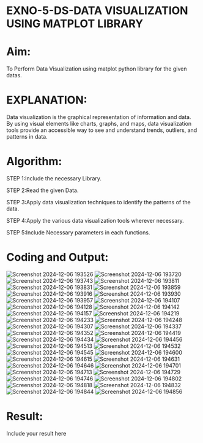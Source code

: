 # EXNO-5-DS-DATA VISUALIZATION USING MATPLOT LIBRARY

# Aim:
  To Perform Data Visualization using matplot python library for the given datas.

# EXPLANATION:
Data visualization is the graphical representation of information and data. By using visual elements like charts, graphs, and maps, data visualization tools provide an accessible way to see and understand trends, outliers, and patterns in data.

# Algorithm:
STEP 1:Include the necessary Library.

STEP 2:Read the given Data.

STEP 3:Apply data visualization techniques to identify the patterns of the data.

STEP 4:Apply the various data visualization tools wherever necessary.

STEP 5:Include Necessary parameters in each functions.

# Coding and Output:
![Screenshot 2024-12-06 193526](https://github.com/user-attachments/assets/c7b57f9c-c34a-4651-8e20-03536ab4c7d1)
![Screenshot 2024-12-06 193720](https://github.com/user-attachments/assets/1c69ad46-37af-4e82-8d30-b7495ad1f7d2)
![Screenshot 2024-12-06 193743](https://github.com/user-attachments/assets/5b1496be-1e09-4108-a3ea-4e1f53b27722)
![Screenshot 2024-12-06 193811](https://github.com/user-attachments/assets/03dac995-bd84-42c2-8478-50a46201b9ff)
![Screenshot 2024-12-06 193831](https://github.com/user-attachments/assets/830ad1ed-15b4-4012-9109-8f052bab3502)
![Screenshot 2024-12-06 193859](https://github.com/user-attachments/assets/e2fae01a-78dc-4fb5-af5f-8df45eff8eab)
![Screenshot 2024-12-06 193916](https://github.com/user-attachments/assets/7342ba2e-aac1-439b-8de9-e24396ac3c5d)
![Screenshot 2024-12-06 193930](https://github.com/user-attachments/assets/1b4a264c-2372-4364-a4d7-8efa4c9a483d)
![Screenshot 2024-12-06 193957](https://github.com/user-attachments/assets/4bff06e9-51e6-4122-9edc-82cd62580c01)
![Screenshot 2024-12-06 194107](https://github.com/user-attachments/assets/53277066-926f-4995-b271-ab74e18da300)
![Screenshot 2024-12-06 194128](https://github.com/user-attachments/assets/08a6ad96-c3cb-413e-838a-4c7384890805)
![Screenshot 2024-12-06 194142](https://github.com/user-attachments/assets/41a15131-9a14-450b-a1eb-0751488ce5b8)
![Screenshot 2024-12-06 194157](https://github.com/user-attachments/assets/f6b84336-096e-4de0-b244-0ccbe3a9c487)
![Screenshot 2024-12-06 194219](https://github.com/user-attachments/assets/38038ebb-4030-43a3-a8ba-0697ff7d1ee0)
![Screenshot 2024-12-06 194233](https://github.com/user-attachments/assets/5498872f-f008-4a5b-b0d9-68a8e728d89f)
![Screenshot 2024-12-06 194248](https://github.com/user-attachments/assets/95474891-ea78-4ea5-9323-b074017f0f0c)
![Screenshot 2024-12-06 194307](https://github.com/user-attachments/assets/81f0bbba-7793-482e-85ac-90702fef8472)
![Screenshot 2024-12-06 194337](https://github.com/user-attachments/assets/a800df21-ead4-4abf-a89f-f24229e08c5b)
![Screenshot 2024-12-06 194352](https://github.com/user-attachments/assets/2fa71cc9-2e01-462e-bb59-74c239b64be1)
![Screenshot 2024-12-06 194419](https://github.com/user-attachments/assets/4a95650b-4a45-453b-908f-256ef7c119b7)
![Screenshot 2024-12-06 194434](https://github.com/user-attachments/assets/3fae0dd3-826b-47b7-9ad0-dab39f111dd7)
![Screenshot 2024-12-06 194456](https://github.com/user-attachments/assets/c8106116-1579-4e03-b579-9ed589ad851d)
![Screenshot 2024-12-06 194513](https://github.com/user-attachments/assets/faf272a4-9a01-45c7-825e-7a36ba2bdbc3)
![Screenshot 2024-12-06 194532](https://github.com/user-attachments/assets/9367ab62-fd66-4888-9f11-839f074b5da3)
![Screenshot 2024-12-06 194545](https://github.com/user-attachments/assets/39f13c22-410f-45de-ba3d-c221966ba20c)
![Screenshot 2024-12-06 194600](https://github.com/user-attachments/assets/6710fdc1-fa26-4ff8-8e16-92edb87c11e0)
![Screenshot 2024-12-06 194615](https://github.com/user-attachments/assets/ac797074-07a1-4620-82de-02d818277a76)
![Screenshot 2024-12-06 194631](https://github.com/user-attachments/assets/e678e159-cf26-4223-b6ba-b8797e295853)
![Screenshot 2024-12-06 194646](https://github.com/user-attachments/assets/0dcf9891-8b49-4ea4-a947-42aea3d0d8b0)
![Screenshot 2024-12-06 194701](https://github.com/user-attachments/assets/74d2944c-ba86-475d-87f6-b1c31ce08f98)
![Screenshot 2024-12-06 194713](https://github.com/user-attachments/assets/53ef8e55-ad97-46f8-ab85-6ad0a1495731)
![Screenshot 2024-12-06 194729](https://github.com/user-attachments/assets/eead10b8-62e1-47c2-8a02-bea3f6b9f542)
![Screenshot 2024-12-06 194746](https://github.com/user-attachments/assets/0ce340c0-9cdb-4f20-bdc8-355c1258ce03)
![Screenshot 2024-12-06 194802](https://github.com/user-attachments/assets/aabe883c-8f6f-4238-bc37-c3af14e211e4)
![Screenshot 2024-12-06 194818](https://github.com/user-attachments/assets/38943680-8055-4a43-95be-051d5fbc9989)
![Screenshot 2024-12-06 194832](https://github.com/user-attachments/assets/2339e4be-4e8a-4c71-85df-fe7922877cfc)
![Screenshot 2024-12-06 194844](https://github.com/user-attachments/assets/ec15b288-6e95-4ebf-85cc-b8ff2fb8fdc1)
![Screenshot 2024-12-06 194856](https://github.com/user-attachments/assets/4b9c3940-9861-4d39-b7d7-1e8f0bb371f8)


# Result:
 Include your result here
